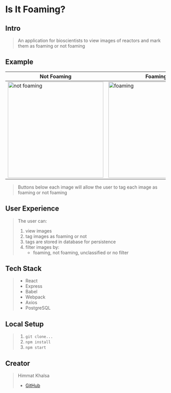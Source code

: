 # Is It Foaming?

## Intro
> An application for bioscientists to view images of reactors and mark them as foaming or not foaming

## Example


| Not Foaming | Foaming |
|---|---|
|<img src="https://take-home-foam-challenge.s3.us-west-2.amazonaws.com/prod-exp13436-2020-01-08-at-04.24.38-9zijoye9dteugy6agooo506u3c6wrin920a99mavvv4z9mahkt7qbu6thl2l3v39.png" alt="not foaming" width="300" />|<img src="https://take-home-foam-challenge.s3.us-west-2.amazonaws.com/prod-exp13436-2020-01-09-at-01.12.12-h0xqqahhsie7syl8zzfpkwjp51y5fgit4ip2vn0w9g3ifqssqdps5ekkahc9w31j.png" alt="foaming" width="300" />|

> Buttons below each image will allow the user to tag each image as foaming or not foaming

## User Experience
> The user can:
> 1. view images
> 2. tag images as foaming or not
> 3. tags are stored in database for persistence
> 4. filter images by:
>    - foaming, not foaming, unclassified or no filter

## Tech Stack
> * React
> * Express
> * Babel
> * Webpack
> * Axios
> * PostgreSQL

## Local Setup
> 1. `git clone...`
> 2. `npm install`
> 3. `npm start`

## Creator
> Himmat Khalsa
> * [GitHub](github.com/thehimmat)